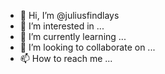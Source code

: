 - 👋 Hi, I’m @juliusfindlays
- 👀 I’m interested in ...
- 🌱 I’m currently learning ...
- 💞️ I’m looking to collaborate on ...
- 📫 How to reach me ...

<!---
juliusfindlays/juliusfindlays is a ✨ special ✨ repository because its `README.md` (this file) appears on your GitHub profile.
You can click the Preview link to take a look at your changes.
--->
